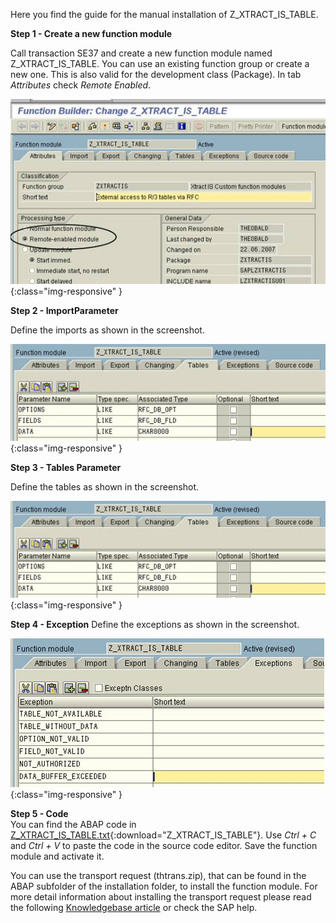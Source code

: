 Here you find the guide for the manual installation of Z_XTRACT_IS_TABLE.

**Step 1 - Create a new function module**

Call transaction SE37 and create a new function module named Z_XTRACT_IS_TABLE. You can use an existing function group or create a new one. This is also valid for the development class (Package).
In tab *Attributes* check *Remote Enabled*.

![Z-Custom-Function-01](/img/content/Z-Custom-Function-01.png){:class="img-responsive" }

**Step 2 - ImportParameter**

Define the imports as shown in the screenshot.

![Z-Custom-Function-03](/img/content/Z-Custom-Function-03.png){:class="img-responsive" }

**Step 3 - Tables Parameter**

Define the tables as shown in the screenshot.

![Z-Custom-Function-03](/img/content/Z-Custom-Function-03.png){:class="img-responsive" }

**Step 4 - Exception**
Define the exceptions as shown in the screenshot.

![Z-Custom-Function-04](/img/content/Z-Custom-Function-04.png){:class="img-responsive" }

**Step 5 - Code**<br>
You can find the ABAP code in [Z_XTRACT_IS_TABLE.txt](/docs/sap-customizing/Z_XTRACT_IS_TABLE.txt){:download="Z_XTRACT_IS_TABLE"}. Use *Ctrl + C* and *Ctrl + V*  to paste the code in the source code editor.
Save the function module and activate it.


You can use the transport request (thtrans.zip), that can be found in the ABAP subfolder of the installation folder, to install the function module. For more detail information about installing the transport request please read the following [Knowledgebase article](https://my.theobald-software.com/index.php?/Knowledgebase/Article/View/68/67/how-to-import-an-sap-transport-request-with-the-transport-management-system-stms) or check the SAP help.